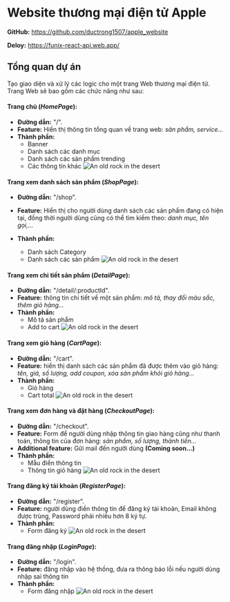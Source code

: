 # Website thương mại điện tử Apple

**GitHub:** https://github.com/ductrong1507/apple_website

**Deloy:** https://funix-react-api.web.app/

## Tổng quan dự án

Tạo giao diện và xử lý các logic cho một trang Web thương mại điện tử. Trang Web sẽ bao gồm các chức năng như sau:

#### Trang chủ (_HomePage_):

- **Đường dẫn:** "/".
- **Feature:** Hiển thị thông tin tổng quan về trang web: _sản phẩm, service..._
- **Thành phần:**
  - Banner
  - Danh sách các danh mục
  - Danh sách các sản phẩm trending
  - Các thông tin khác
    ![An old rock in the desert](https://firebasestorage.googleapis.com/v0/b/funix-way.appspot.com/o/xSeries%2FCCDN%2FReactJS%2FAssignment_Images%2FRJS101x_ASM03_22.png?alt=media&token=a71c2c59-2bba-477f-87b5-cac35f2e3294)

#### Trang xem danh sách sản phẩm (_ShopPage_):

- **Đường dẫn:** "/shop".
- **Feature:** Hiển thị cho người dùng danh sách các sản phẩm đang có hiện tại, đồng thời người dùng cũng có thể tìm kiếm theo: _danh mục, tên gọi,..._
- **Thành phần:**

  - Danh sách Category
  - Danh sách các sản phẩm
    ![An old rock in the desert](https://firebasestorage.googleapis.com/v0/b/funix-way.appspot.com/o/xSeries%2FCCDN%2FReactJS%2FAssignment_Images%2FRJS101x_ASM03_19.gif?alt=media&token=2fc3c2cf-9d3e-424b-a455-4c238fdffd24)

#### Trang xem chi tiết sản phẩm (_DetailPage_):

- **Đường dẫn:** "/detail/:productId".
- **Feature:** thông tin chi tiết về một sản phẩm: _mô tả, thay đổi màu sắc, thêm giỏ hàng..._
- **Thành phần:**
  - Mô tả sản phẩm
  - Add to cart
    ![An old rock in the desert](https://firebasestorage.googleapis.com/v0/b/funix-way.appspot.com/o/xSeries%2FCCDN%2FReactJS%2FAssignment_Images%2FRJS101x_ASM03_08.png?alt=media&token=58109da4-d9dc-43f6-b44e-41233a18ccf0)

#### Trang xem giỏ hàng (_CartPage_):

- **Đường dẫn:** "/cart".
- **Feature:** hiển thị danh sách các sản phẩm đã được thêm vào giỏ hàng: _tên, giá, số lượng, add coupon, xóa sản phẩm khỏi giỏ hàng..._
- **Thành phần:**
  - Giỏ hàng
  - Cart total
    ![An old rock in the desert](https://firebasestorage.googleapis.com/v0/b/funix-way.appspot.com/o/xSeries%2FCCDN%2FReactJS%2FAssignment_Images%2FRJS101x_ASM03_20.png?alt=media&token=fff6ab66-66e7-4834-b20b-8facba20c2d6)

#### Trang xem đơn hàng và đặt hàng (_CheckoutPage_):

- **Đường dẫn:** "/checkout".
- **Feature:** Form để người dùng nhập thông tin giao hàng cũng như thanh toán, thông tin của đơn hàng: _sản phẩm, số lượng, thành tiền..._
- **Additional feature:** Gửi mail đến người dùng **(Coming soon...)**
- **Thành phần:**
  - Mẫu điền thông tin
  - Thông tin giỏ hàng
    ![An old rock in the desert](https://firebasestorage.googleapis.com/v0/b/funix-way.appspot.com/o/xSeries%2FCCDN%2FReactJS%2FAssignment_Images%2FRJS101x_ASM03_21.png?alt=media&token=db5ab89f-7a67-4385-8121-963c50a37ad6)

#### Trang đăng ký tài khoản (_RegisterPage_):

- **Đường dẫn:** "/register".
- **Feature:** người dùng điền thông tin để đăng ký tài khoản, Email không được trùng, Password phải nhiều hơn 8 ký tự.
- **Thành phần:**
  - Form đăng ký
    ![An old rock in the desert](https://firebasestorage.googleapis.com/v0/b/funix-way.appspot.com/o/xSeries%2FCCDN%2FReactJS%2FAssignment_Images%2FRJS101x_ASM03_23.png?alt=media&token=f2fbfbc3-7649-47c9-930f-2c38f1ecb260)

#### Trang đăng nhập (_LoginPage_):

- **Đường dẫn:** "/login".
- **Feature:** đăng nhập vào hệ thống, đưa ra thông báo lỗi nếu người dùng nhập sai thông tin
- **Thành phần:**
  - Form đăng nhập
    ![An old rock in the desert](https://firebasestorage.googleapis.com/v0/b/funix-way.appspot.com/o/xSeries%2FCCDN%2FReactJS%2FAssignment_Images%2FRJS101x_ASM03_10.png?alt=media&token=2a23b361-41fa-4ca9-b53a-4697e65b42b9)
